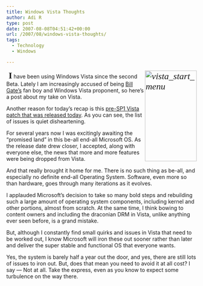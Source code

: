```yaml
---
title: Windows Vista Thoughts
author: Adi R
type: post
date: 2007-08-08T04:51:42+00:00
url: /2007/08/windows-vista-thoughts/
tags:
  - Technology
  - Windows

---
```

<font face="Script MT Bold"><em><font face="Script MT Bold" color="#333333" size="5"><em><a href="/uploads/2007/08/vista-start-menu.jpg" atomicselection="true"><img style="border-top-width: 0px; border-left-width: 0px; border-bottom-width: 0px; border-right-width: 0px" height="240" alt="vista_start_menu" src="/uploads/2007/08/vista-start-menu.jpg?resize=137%2C240" width="137" align="right" border="0" data-recalc-dims="1" /></a></em></font><font size="5">&nbsp;</font></em></font><font face="Script" size="5"><strong>I</strong></font>&nbsp;have been using Windows Vista since the second Beta. Lately I am increasingly accused of being <a href="http://en.wikipedia.org/wiki/Bill_gates" target="_blank">Bill Gate&#8217;s</a> fan boy and Windows Vista proponent, so here&#8217;s a post about my take on Vista.

Another reason for today&#8217;s recap is this <a href="http://www.windows-now.com/blogs/robert/archive/2007/08/07/windows-vista-pre-sp1-performance-and-reliability-updates-released.aspx" target="_blank">pre-SP1 Vista patch that was released today</a>. As you can see, the list of issues is quiet disheartening.

For several years now I was excitingly awaiting the &#8220;promised land&#8221; in&nbsp;this be-all end-all Microsoft OS. As the release date drew closer, I accepted, along with everyone else, the news that more and more features were being dropped from Vista.

And that really brought it home for me. There is no such thing as be-all, and especially no definite end-all Operating System. Software, even more so than hardware, goes through many iterations as it evolves. 

I applauded Microsoft&#8217;s decision to take so many bold steps and rebuilding such a large amount of operating system components, including kernel and other portions, almost from scratch. At the same time, I think bowing to content owners and including the draconian DRM in Vista, unlike anything ever seen before, is a grand mistake.

But, although I constantly find small quirks and issues in Vista that need to be worked out, I know Microsoft will iron these out sooner rather than later and deliver the super stable and functional OS that everyone wants.

Yes, the system is barely half a year out the door, and yes, there are still lots of issues to iron out. But,&nbsp;does that mean you need to avoid it at all cost? I say &#8212; Not at all. Take the express, even as you know to expect some turbulence on the way there.